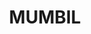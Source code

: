 ---
lastmod: '2025-04-06T06:05:20+00:00'
latitude: -32.553282
layout: suburb
longitude: 148.989227
postcode: '2820'
state: NSW
title: MUMBIL
url: /nsw/mumbil/
---